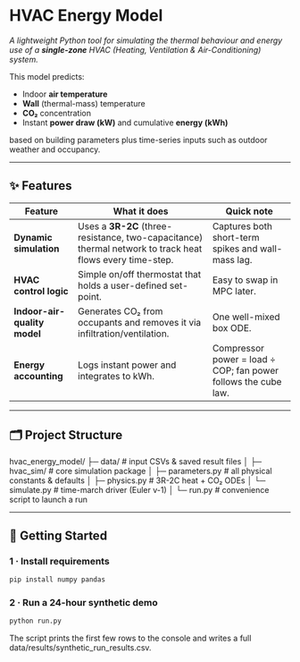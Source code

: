 # HVAC Energy Model

*A lightweight Python tool for simulating the thermal behaviour and energy use of a **single-zone** HVAC (Heating, Ventilation & Air-Conditioning) system.*

This model predicts:

* Indoor **air temperature**
* **Wall** (thermal-mass) temperature
* **CO₂** concentration  
* Instant **power draw (kW)** and cumulative **energy (kWh)**

based on building parameters plus time-series inputs such as outdoor weather and occupancy.

---

## ✨ Features

| Feature | What it does | Quick note |
|---------|--------------|------------|
| **Dynamic simulation** | Uses a **3R-2C** (three-resistance, two-capacitance) thermal network to track heat flows every time-step. | Captures both short-term spikes and wall-mass lag. |
| **HVAC control logic** | Simple on/off thermostat that holds a user-defined set-point. | Easy to swap in MPC later. |
| **Indoor-air-quality model** | Generates CO₂ from occupants and removes it via infiltration/ventilation. | One well-mixed box ODE. |
| **Energy accounting** | Logs instant power and integrates to kWh. | Compressor power = load ÷ COP; fan power follows the cube law. |

---

## 🗂 Project Structure

hvac_energy_model/
├─ data/ # input CSVs & saved result files
│
├─ hvac_sim/ # core simulation package
│ ├─ parameters.py # all physical constants & defaults
│ ├─ physics.py # 3R-2C heat + CO₂ ODEs
│ └─ simulate.py # time-march driver (Euler v-1)
│
└─ run.py # convenience script to launch a run



---

## 🚀 Getting Started

### 1 · Install requirements

```bash
pip install numpy pandas
```

### 2 · Run a 24-hour synthetic demo
```bash
python run.py
```
The script prints the first few rows to the console and writes a full
data/results/synthetic_run_results.csv.
